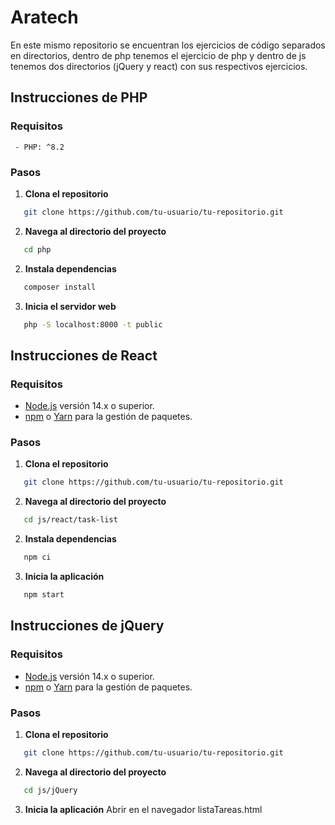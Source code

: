 # Aratech
En este mismo repositorio se encuentran los ejercicios de código separados en directorios, dentro de php tenemos el ejercicio de php y dentro de js tenemos dos directorios (jQuery y react) con sus respectivos ejercicios.

## Instrucciones de PHP
   ### Requisitos
     - PHP: ^8.2
   ### Pasos
   1. **Clona el repositorio**

   ```bash
      git clone https://github.com/tu-usuario/tu-repositorio.git
   ```
   2. **Navega al directorio del proyecto**

   ```bash
      cd php
   ```
   2. **Instala dependencias**

   ```bash
      composer install
   ```
   3. **Inicia el servidor web**

   ```bash
      php -S localhost:8000 -t public
   ```
## Instrucciones de React
### Requisitos
   - [Node.js](https://nodejs.org/) versión 14.x o superior.
   - [npm](https://www.npmjs.com/) o [Yarn](https://yarnpkg.com/) para la gestión de paquetes.
   ### Pasos
   1. **Clona el repositorio**

   ```bash
      git clone https://github.com/tu-usuario/tu-repositorio.git
   ```
   2. **Navega al directorio del proyecto**

   ```bash
      cd js/react/task-list
   ```
   2. **Instala dependencias**

   ```bash
      npm ci
   ```
   3. **Inicia la aplicación**

   ```bash
      npm start
   ```
## Instrucciones de jQuery
### Requisitos
   - [Node.js](https://nodejs.org/) versión 14.x o superior.
   - [npm](https://www.npmjs.com/) o [Yarn](https://yarnpkg.com/) para la gestión de paquetes.
   ### Pasos
   1. **Clona el repositorio**

   ```bash
      git clone https://github.com/tu-usuario/tu-repositorio.git
   ```
   2. **Navega al directorio del proyecto**

   ```bash
      cd js/jQuery
   ```

   3. **Inicia la aplicación**
   Abrir en el navegador listaTareas.html
